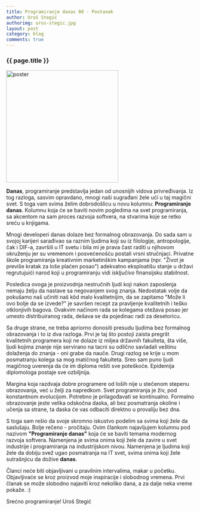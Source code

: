 ```yaml
---
title: Programiranje danas 00 - Postanak
author: Uroš Stegić
authorimg: uros-stegic.jpg
layout: post
category: blog
comments: true
---
```

### {{ page.title }}

<img style='width: 300px' class='img-fluid' alt='poster' src="{{site.baseurl}}/assets/img/blog/2019-03-26-programiranje-danas-00-uros-stegic/poster.jpg">

**Danas**, programiranje predstavlja jedan od unosnijih vidova privređivanja. Iz tog razloga, sasvim opravdano, mnogi naši sugrađani žele ući u taj magični svet. S toga vam svima želim dobrodošlicu u novu kolumnu: **Programiranje danas**. Kolumnu koja će se baviti novim pogledima na svet programiranja, sa akcentom na sam proces razvoja softvera, na stvarima koje se retko sreću u knjigama.

Mnogi developeri danas dolaze bez formalnog obrazovanja. Do sada sam u svojoj karijeri sarađivao sa raznim ljudima koji su iz filologije, antropologije, čak i DIF-a, završili u IT svetu i bila mi je prava čast raditi u njihovom okruženju jer su vremenom i posvećenošću postali vrsni stručnjaci. Privatne škole programiranja kreativnim marketinškim kampanjama (npr. "Život je previše kratak za loše plaćen posao") adekvatno eksploatišu stanje u državi regrutujuići narod koji u programiranju vidi *isključivo* finansijsku stabilnost.

Posledica ovoga je proizvodnja nestručnih ljudi koji nakon zaposlenja nemaju želju da nastave sa negovanjem svog znanja. Nedostatak volje da pokušamo naš učiniti naš kôd malo kvalitetnijim, da se zapitamo "Može li ovo bolje da se izvede?" je savršen recept za pravljenje kvalitetnih i teško otklonjivih bagova. Ovakvim načinom rada se kolegama otežava posao jer umesto distribuiranog rada, dešava se da pojedinac radi za desetoricu.

Sa druge strane, ne treba apriorno donositi presudu ljudima bez formalnog obrazovanja i to iz dva razloga. Prvi je taj što postoji zaista pregršt kvalitetnih programera koji ne dolaze iz miljea državnih fakulteta, šta više, ljudi kojima znanje nije servirano na tacni su odlično savladali veštinu dolaženja do znanja - oni grabe da nauče. Drugi razlog se krije u mom posmatranju kolega sa mog matičnog fakulteta. Sreo sam puno ljudi magičnog uverenja da će im diploma rešiti sve poteškoće. Epidemija diplomologa postaje sve ozbiljnija.

Margina koja razdvaja dobre programere od loših nije u stečenom stepenu obrazovanja, već u želji za napredkom. Svet programiranja je živ, pod konstantnom evolucijom. Potrebno je prilagođavati se kontinualno. Formalno obrazovanje jeste velika odskočna daska, ali bez posmatranja okoline i učenja sa strane, ta daska će vas odbaciti direktno u provaliju bez dna.

S toga sam rešio da svoje skromno iskustvo podelim sa svima koji žele da saslušaju. Bolje rečeno - pročitaju. Ovim člankom najavljujem kolumnu pod nazivom **"Programiranje danas"** koja će se baviti temama modernog razvoja softvera. Namenjena je svima onima koji žele da zavire u svet industrije i programiranja na industrijskom nivou. Namenjena je ljudima koji žele da dobiju svež ugao posmatranja na IT svet, svima onima koji žele sutrašnjicu da dožive **danas**.

Članci neće biti objavljivani u pravilnim intervalima, makar u početku. Objavljivaće se kroz proizvod moje inspiracije i slobodnog vremena. Prvi članak se može slobodno najaviti kroz nekoliko dana, a za dalje neka vreme pokaže. :)

Srećno programiranje!
Uroš Stegić

